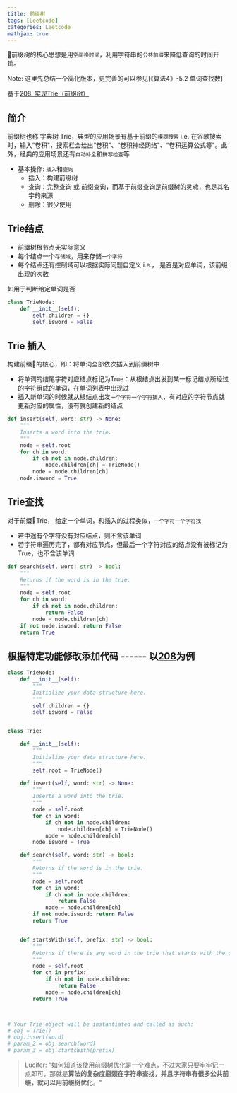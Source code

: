 ```yaml
---
title: 前缀树
tags: [Leetcode]
categories: Leetcode
mathjax: true
---
```

🌲前缀树的核心思想是用`空间换时间`，利用字符串的`公共前缀`来降低查询的时间开销。

<!--more-->

Note: 这里先总结一个简化版本，更完善的可以参见[《算法4》-5.2 单词查找数]

基于[208. 实现Trie（前缀树）](https://leetcode-cn.com/problems/implement-trie-prefix-tree/)

## 简介

前缀树也称 字典树 Trie，典型的应用场景有基于前缀的`模糊搜索` i.e. 在谷歌搜索时，输入“卷积"，搜索栏会给出“卷积"、“卷积神经网络"、“卷积运算公式等"。此外，经典的应用场景还有`自动补全`和`拼写检查`等

- 基本操作: `插入`和`查询`
  - 插入：构建前缀树
  - 查询：完整查询 或 前缀查询，而基于前缀查询是前缀树的灵魂，也是其名字的来源
  - 删除：很少使用

## Trie结点

- 前缀树根节点无实际意义
- 每个结点一个`存储域`，用来存储`一个字符`
- 每个结点还有控制域可以根据实际问题自定义 i.e.， 是否是对应单词，该前缀出现的次数

如用于判断给定单词是否

```python
class TrieNode:
    def __init__(self):
        self.children = {}
        self.isword = False
```

## Trie 插入

构建前缀🌲的核心，即：将单词全部依次插入到前缀树中

- 将单词的结尾字符对应结点标记为True：从根结点出发到某一标记结点所经过的字符组成的单词，在单词列表中出现过
- 插入新单词的时候就从根结点出发`一个字符一个字符插入`，有对应的字符节点就更新对应的属性，没有就创建新的结点

```python
def insert(self, word: str) -> None:
    """
    Inserts a word into the trie.
    """
    node = self.root
    for ch in word:
        if ch not in node.children:
            node.children[ch] = TrieNode()
        node = node.children[ch]
    node.isword = True
```

## Trie查找

对于前缀🌲Trie， 给定一个单词，和插入的过程类似，`一个字符一个字符找`

* 若中途有个字符没有对应结点，则不含该单词
* 若字符串遍历完了，都有对应节点，但最后一个字符对应的结点没有被标记为True，也不含该单词

```python
def search(self, word: str) -> bool:
    """
    Returns if the word is in the trie.
    """
    node = self.root
    for ch in word:
        if ch not in node.children:
            return False
        node = node.children[ch]
    if not node.isword: return False
    return True
```

## 根据特定功能修改添加代码 ------ 以[208](https://leetcode-cn.com/problems/implement-trie-prefix-tree/)为例

```python
class TrieNode:
    def __init__(self):
        """
        Initialize your data structure here.
        """
        self.children = {}
        self.isword = False


class Trie:

    def __init__(self):
        """
        Initialize your data structure here.
        """
        self.root = TrieNode()

    def insert(self, word: str) -> None:
        """
        Inserts a word into the trie.
        """
        node = self.root
        for ch in word:
            if ch not in node.children:
                node.children[ch] = TrieNode()
            node = node.children[ch]
        node.isword = True

    def search(self, word: str) -> bool:
        """
        Returns if the word is in the trie.
        """
        node = self.root
        for ch in word:
            if ch not in node.children:
                return False
            node = node.children[ch]
        if not node.isword: return False
        return True


    def startsWith(self, prefix: str) -> bool:
        """
        Returns if there is any word in the trie that starts with the given prefix.
        """
        node = self.root
        for ch in prefix:
            if ch not in node.children:
                return False
            node = node.children[ch]
        return True



# Your Trie object will be instantiated and called as such:
# obj = Trie()
# obj.insert(word)
# param_2 = obj.search(word)
# param_3 = obj.startsWith(prefix)
```

> Lucifer: "如何知道该使用前缀树优化是一个难点，不过大家只要牢牢记一点即可，那就是**算法的复杂度瓶颈在字符串查找，并且字符串有很多公共前缀，就可以用前缀树优化**。"
